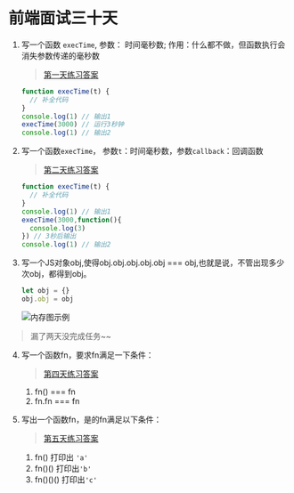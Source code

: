 # 前端面试三十天

1. 写一个函数 `execTime`, 参数： 时间毫秒数; 作用：什么都不做，但函数执行会消失参数传递的毫秒数
    > [第一天练习答案](https://coding.net/u/mzfs/p/PracticeForThirtyDay/git/blob/master/js/1.js?public=true)

    ```javaScript
    function execTime(t) {
      // 补全代码
    }
    console.log(1) // 输出1
    execTime(3000) // 运行3秒钟
    console.log(1) // 输出2

    ```


2. 写一个函数`execTime`， 参数`t`：时间毫秒数，参数`callback`：回调函数

    > [第二天练习答案](https://coding.net/u/mzfs/p/PracticeForThirtyDay/git/blob/master/js/2.js?public=true)
    ```javaScript
    function execTime(t) {
      // 补全代码
    }
    console.log(1) // 输出1
    execTime(3000,function(){
      console.log(3)
    }) // 3秒后输出
    console.log(1) // 输出2
    ```

3. 写一个JS对象obj,使得obj.obj.obj.obj.obj === obj,也就是说，不管出现多少次obj，都得到obj。

    ```javaScript
    let obj = {}
    obj.obj = obj
    ```
   ![内存图示例](https://ws1.sinaimg.cn/large/812ebe37gy1fqy7imnll8j20c10h8mx6.jpg)

> 漏了两天没完成任务~~



4. 写一个函数fn，要求fn满足一下条件：
    > [第四天练习答案](https://coding.net/u/mzfs/p/PracticeForThirtyDay/git/blob/master/js/4.js?public=true)
    1. fn() === fn
    2. fn.fn === fn


5. 写出一个函数fn，是的fn满足以下条件：
    > [第五天练习答案](https://coding.net/u/mzfs/p/PracticeForThirtyDay/git/blob/master/js/5.js?public=true)
    1. fn() 打印出 `'a'`
    2. fn()() 打印出`'b'`
    3. fn()()() 打印出`'c'`